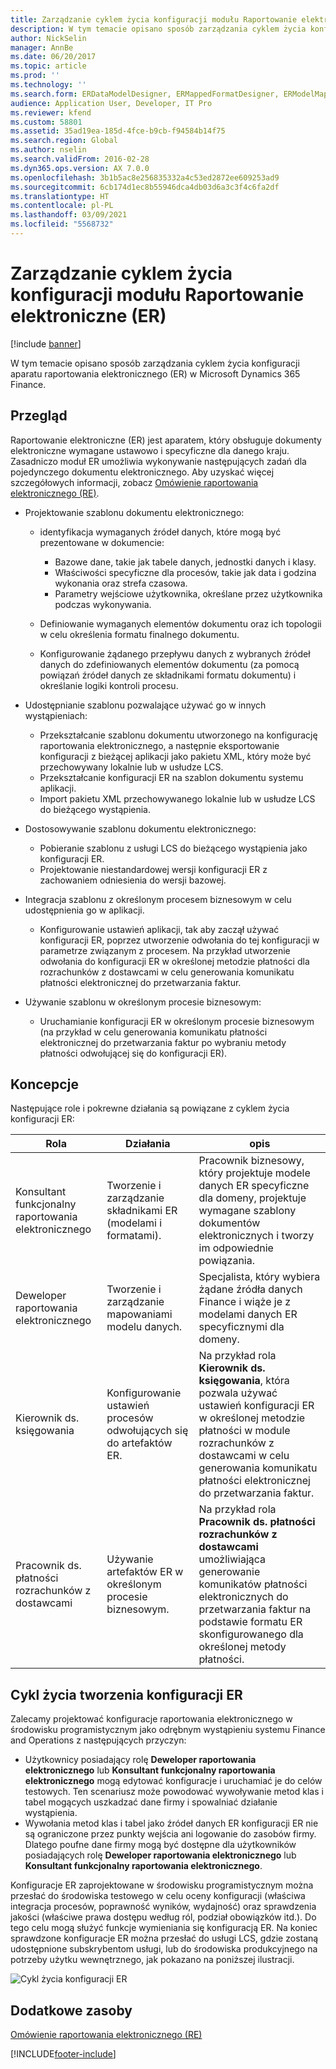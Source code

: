 ```yaml
---
title: Zarządzanie cyklem życia konfiguracji modułu Raportowanie elektroniczne (ER)
description: W tym temacie opisano sposób zarządzania cyklem życia konfiguracji aparatu raportowania elektronicznego (ER) w rozwiązaniu Microsoft Dynamics 365 Finance.
author: NickSelin
manager: AnnBe
ms.date: 06/20/2017
ms.topic: article
ms.prod: ''
ms.technology: ''
ms.search.form: ERDataModelDesigner, ERMappedFormatDesigner, ERModelMappingDesigner, ERModelMappingTable, ERSolutionImport, ERSolutionTable, ERVendorTable, ERWorkspace
audience: Application User, Developer, IT Pro
ms.reviewer: kfend
ms.custom: 58801
ms.assetid: 35ad19ea-185d-4fce-b9cb-f94584b14f75
ms.search.region: Global
ms.author: nselin
ms.search.validFrom: 2016-02-28
ms.dyn365.ops.version: AX 7.0.0
ms.openlocfilehash: 3b1b5ac8e256835332a4c53ed2872ee609253ad9
ms.sourcegitcommit: 6cb174d1ec8b55946dca4db03d6a3c3f4c6fa2df
ms.translationtype: HT
ms.contentlocale: pl-PL
ms.lasthandoff: 03/09/2021
ms.locfileid: "5568732"
---
```

# <a name="manage-the-electronic-reporting-er-configuration-lifecycle"></a>Zarządzanie cyklem życia konfiguracji modułu Raportowanie elektroniczne (ER)

[!include [banner](../includes/banner.md)]

W tym temacie opisano sposób zarządzania cyklem życia konfiguracji aparatu raportowania elektronicznego (ER) w Microsoft Dynamics 365 Finance.

## <a name="overview"></a>Przegląd

Raportowanie elektroniczne (ER) jest aparatem, który obsługuje dokumenty elektroniczne wymagane ustawowo i specyficzne dla danego kraju. Zasadniczo moduł ER umożliwia wykonywanie następujących zadań dla pojedynczego dokumentu elektronicznego. Aby uzyskać więcej szczegółowych informacji, zobacz [Omówienie raportowania elektronicznego (RE)](general-electronic-reporting.md).

- Projektowanie szablonu dokumentu elektronicznego:

    - identyfikacja wymaganych źródeł danych, które mogą być prezentowane w dokumencie:

        - Bazowe dane, takie jak tabele danych, jednostki danych i klasy.
        - Właściwości specyficzne dla procesów, takie jak data i godzina wykonania oraz strefa czasowa.
        - Parametry wejściowe użytkownika, określane przez użytkownika podczas wykonywania.

    - Definiowanie wymaganych elementów dokumentu oraz ich topologii w celu określenia formatu finalnego dokumentu.
    - Konfigurowanie żądanego przepływu danych z wybranych źródeł danych do zdefiniowanych elementów dokumentu (za pomocą powiązań źródeł danych ze składnikami formatu dokumentu) i określanie logiki kontroli procesu.

- Udostępnianie szablonu pozwalające używać go w innych wystąpieniach:

    - Przekształcanie szablonu dokumentu utworzonego na konfigurację raportowania elektronicznego, a następnie eksportowanie konfiguracji z bieżącej aplikacji jako pakietu XML, który może być przechowywany lokalnie lub w usłudze LCS.
    - Przekształcanie konfiguracji ER na szablon dokumentu systemu aplikacji.
    - Import pakietu XML przechowywanego lokalnie lub w usłudze LCS do bieżącego wystąpienia.

- Dostosowywanie szablonu dokumentu elektronicznego:

    - Pobieranie szablonu z usługi LCS do bieżącego wystąpienia jako konfiguracji ER.
    - Projektowanie niestandardowej wersji konfiguracji ER z zachowaniem odniesienia do wersji bazowej.

- Integracja szablonu z określonym procesem biznesowym w celu udostępnienia go w aplikacji.

    - Konfigurowanie ustawień aplikacji, tak aby zaczął używać konfiguracji ER, poprzez utworzenie odwołania do tej konfiguracji w parametrze związanym z procesem. Na przykład utworzenie odwołania do konfiguracji ER w określonej metodzie płatności dla rozrachunków z dostawcami w celu generowania komunikatu płatności elektronicznej do przetwarzania faktur.

- Używanie szablonu w określonym procesie biznesowym:

    - Uruchamianie konfiguracji ER w określonym procesie biznesowym (na przykład w celu generowania komunikatu płatności elektronicznej do przetwarzania faktur po wybraniu metody płatności odwołującej się do konfiguracji ER).

## <a name="concepts"></a>Koncepcje
Następujące role i pokrewne działania są powiązane z cyklem życia konfiguracji ER:

| Rola                                       | Działania                                                      | opis |
|--------------------------------------------|-----------------------------------------------------------------|-------------|
| Konsultant funkcjonalny raportowania elektronicznego | Tworzenie i zarządzanie składnikami ER (modelami i formatami).           | Pracownik biznesowy, który projektuje modele danych ER specyficzne dla domeny, projektuje wymagane szablony dokumentów elektronicznych i tworzy im odpowiednie powiązania. |
| Deweloper raportowania elektronicznego             | Tworzenie i zarządzanie mapowaniami modelu danych.                          | Specjalista, który wybiera żądane źródła danych Finance i wiąże je z modelami danych ER specyficznymi dla domeny. |
| Kierownik ds. księgowania                      | Konfigurowanie ustawień procesów odwołujących się do artefaktów ER. | Na przykład rola **Kierownik ds. księgowania**, która pozwala używać ustawień konfiguracji ER w określonej metodzie płatności w module rozrachunków z dostawcami w celu generowania komunikatu płatności elektronicznej do przetwarzania faktur. |
| Pracownik ds. płatności rozrachunków z dostawcami            | Używanie artefaktów ER w określonym procesie biznesowym.                | Na przykład rola **Pracownik ds. płatności rozrachunków z dostawcami** umożliwiająca generowanie komunikatów płatności elektronicznych do przetwarzania faktur na podstawie formatu ER skonfigurowanego dla określonej metody płatności. |

## <a name="er-configuration-development-lifecycle"></a>Cykl życia tworzenia konfiguracji ER
Zalecamy projektować konfiguracje raportowania elektronicznego w środowisku programistycznym jako odrębnym wystąpieniu systemu Finance and Operations z następujących przyczyn:

- Użytkownicy posiadający rolę **Deweloper raportowania elektronicznego** lub **Konsultant funkcjonalny raportowania elektronicznego** mogą edytować konfiguracje i uruchamiać je do celów testowych. Ten scenariusz może powodować wywoływanie metod klas i tabel mogących uszkadzać dane firmy i spowalniać działanie wystąpienia.
- Wywołania metod klas i tabel jako źródeł danych ER konfiguracji ER nie są ograniczone przez punkty wejścia ani logowanie do zasobów firmy. Dlatego poufne dane firmy mogą być dostępne dla użytkowników posiadających rolę **Deweloper raportowania elektronicznego** lub **Konsultant funkcjonalny raportowania elektronicznego**.

Konfiguracje ER zaprojektowane w środowisku programistycznym można przesłać do środowiska testowego w celu oceny konfiguracji (właściwa integracja procesów, poprawność wyników, wydajność) oraz sprawdzenia jakości (właściwe prawa dostępu według ról, podział obowiązków itd.). Do tego celu mogą służyć funkcje wymieniania się konfiguracją ER. Na koniec sprawdzone konfiguracje ER można przesłać do usługi LCS, gdzie zostaną udostępnione subskrybentom usługi, lub do środowiska produkcyjnego na potrzeby użytku wewnętrznego, jak pokazano na poniższej ilustracji.

![Cykl życia konfiguracji ER](./media/ger-configuration-lifecycle.png)

## <a name="additional-resources"></a>Dodatkowe zasoby

[Omówienie raportowania elektronicznego (RE)](general-electronic-reporting.md)


[!INCLUDE[footer-include](../../../includes/footer-banner.md)]